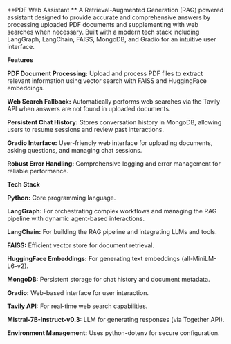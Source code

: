 **PDF Web Assistant
**
A Retrieval-Augmented Generation (RAG) powered assistant designed to provide accurate and comprehensive answers by processing uploaded PDF documents and supplementing with web searches when necessary. Built with a modern tech stack including LangGraph, LangChain, FAISS, MongoDB, and Gradio for an intuitive user interface.

**Features**





**PDF Document Processing:** Upload and process PDF files to extract relevant information using vector search with FAISS and HuggingFace embeddings.



**Web Search Fallback:** Automatically performs web searches via the Tavily API when answers are not found in uploaded documents.



**Persistent Chat History:** Stores conversation history in MongoDB, allowing users to resume sessions and review past interactions.



**Gradio Interface:** User-friendly web interface for uploading documents, asking questions, and managing chat sessions.



**Robust Error Handling:** Comprehensive logging and error management for reliable performance.

**Tech Stack**


**Python:** Core programming language.



**LangGraph:** For orchestrating complex workflows and managing the RAG pipeline with dynamic agent-based interactions.



**LangChain:** For building the RAG pipeline and integrating LLMs and tools.



**FAISS:** Efficient vector store for document retrieval.



**HuggingFace Embeddings:** For generating text embeddings (all-MiniLM-L6-v2).



**MongoDB:** Persistent storage for chat history and document metadata.



**Gradio:** Web-based interface for user interaction.



**Tavily API:** For real-time web search capabilities.



**Mistral-7B-Instruct-v0.3:** LLM for generating responses (via Together API).



**Environment Management:** Uses python-dotenv for secure configuration.
